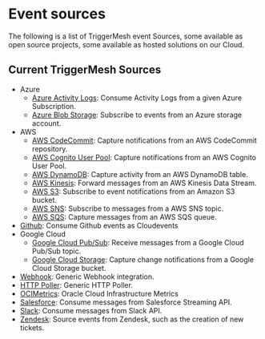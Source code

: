 # Event sources

The following is a list of TriggerMesh event Sources, some available as open source projects, some available as hosted
solutions on our Cloud.

## Current TriggerMesh Sources

- Azure
    - [Azure Activity Logs](./azureactivitylogs.md): Consume Activity Logs from a given Azure Subscription.
    - [Azure Blob Storage](./azureblobstorage.md): Subscribe to events from an Azure storage account.
- AWS
    - [AWS CodeCommit](./awscodecommit.md): Capture notifications from an AWS CodeCommit repository.
    - [AWS Cognito User Pool](./awscognitouserpool.md): Capture notifications from an AWS Cognito User Pool.
    - [AWS DynamoDB](./awsdynamodb.md): Capture activity from an AWS DynamoDB table.
    - [AWS Kinesis](./awskinesis.md): Forward messages from an AWS Kinesis Data Stream.
    - [AWS S3](./awss3.md): Subscribe to event notifications from an Amazon S3 bucket.
    - [AWS SNS](./awssns.md): Subscribe to messages from a AWS SNS topic.
    - [AWS SQS](./awssqs.md): Capture messages from an AWS SQS queue.
- [Github](./github.md): Consume Github events as Cloudevents
- Google Cloud
    - [Google Cloud Pub/Sub](./googlecloudpubsub.md): Receive messages from a Google Cloud Pub/Sub topic.
    - [Google Cloud Storage](./googlecloudstorage.md): Capture change notifications from a Google Cloud Storage bucket.
- [Webhook](./webhook.md): Generic Webhook integration.
- [HTTP Poller](./httppoller.md): Generic HTTP Poller.
- [OCIMetrics](./ocimetrics.md): Oracle Cloud Infrastructure Metrics
- [Salesforce](./salesforce.md): Consume messages from Salesforce Streaming API.
- [Slack](./slack.md): Consume messages from Slack API.
- [Zendesk](./zendesk.md): Source events from Zendesk, such as the creation of new tickets.

<!-- current known sources

awscodecommit
awscognito
awsdynamodb
awsiot
awskinesis
awssns
awsqs

azureactivitylogs
azureeventhub
azurestoragequeue

googlefirestore

mq

salesforce

solace
solacemqtt
-->
